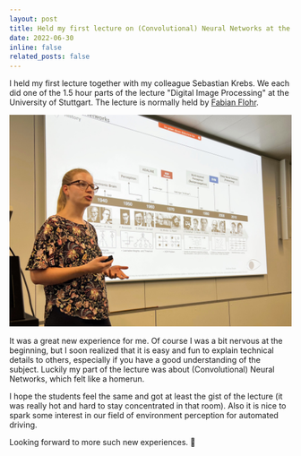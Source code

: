 ```yaml
---
layout: post
title: Held my first lecture on (Convolutional) Neural Networks at the University of Stuttgart
date: 2022-06-30
inline: false
related_posts: false
---
```


I held my first lecture together with my colleague Sebastian Krebs.
We each did one of the 1.5 hour parts of the lecture "Digital Image Processing" at the University of Stuttgart.
The lecture is normally held by [Fabian Flohr](https://fabian-flohr.de).

![](/images/posts-2022-06-30-lecture-img1.jpeg)

It was a great new experience for me.
Of course I was a bit nervous at the beginning, but I soon realized that it is easy and fun to explain technical details to others, especially if you have a good understanding of the subject.
Luckily my part of the lecture was about (Convolutional) Neural Networks, which felt like a homerun.

I hope the students feel the same and got at least the gist of the lecture (it was really hot and hard to stay concentrated in that room).
Also it is nice to spark some interest in our field of environment perception for automated driving.

Looking forward to more such new experiences. 💪
